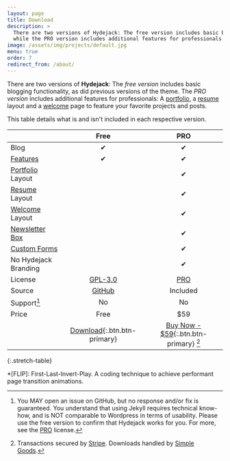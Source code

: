 ```yaml
---
layout: page
title: Download
description: >
  There are two versions of Hydejack: The free version includes basic blogging functionality,
  while the PRO version includes additional features for professionals.
image: /assets/img/projects/default.jpg
menu: true
order: 7
redirect_from: /about/
---
```


There are two versions of **Hydejack**: The *free version* includes basic blogging functionality,
as did previous versions of the theme.
The *PRO version* includes additional features for professionals:
A [portfolio], a [resume] layout and a [welcome] page to feature your favorite projects and posts.

This table details what is and isn't included in each respective version.

|                                     | Free                                   | PRO                                          |
|:------------------------------------|:--------------------------------------:|:--------------------------------------------:|
| Blog                                | &#x2714;                               | &#x2714;                                     |
| [Features][feat]                    | &#x2714;                               | &#x2714;                                     |
| [Portfolio] Layout                  |                                        | &#x2714;                                     |
| [Resume] Layout                     |                                        | &#x2714;                                     |
| [Welcome] Layout                    |                                        | &#x2714;                                     |
| [Newsletter Box][news]              |                                        | &#x2714;                                     |
| [Custom Forms][forms]               |                                        | &#x2714;                                     |
| No Hydejack Branding                |                                        | &#x2714;                                     |
| License                             | [GPL-3.0][license]                     | [PRO]                                        |
| Source                              | [GitHub][src]                          | Included                                     |
| Support[^1]                         | No                                     | No                                           |
| Price                               | Free                                   | $59                                          |
|                                     | [Download][kit]{:.btn.btn-primary}     | [Buy Now - $59][buy]{:.btn.btn-primary} [^2] |
{:.stretch-table}

[^1]: You MAY open an issue on GitHub, but no response and/or fix is guaranteed.
      You understand that using Jekyll requires technical know-how, and is NOT comparable to Wordpress in terms of usability.
      Please use the free version to confirm that Hydejack works for you.
      For more, see the [PRO] license.

[^2]: Transactions secured by [Stripe](https://stripe.com). Downloads handled by [Simple Goods](https://simplegoods.co/).  

[blog]: blog.md
[portfolio]: variations.md
[resume]: resume.md
[download]: download.md
[welcome]: index.md
[forms]: forms-by-example.md

[feat]: index.md#features
[news]: index.md#newsletter-subscription-box
[syntax]: index.md#syntax-highlighting
[latex]: index.md#latex-math-blocks

[license]: LICENSE.md
[pro]: licenses/PRO.md
[docs]: docs/7.5.0/index.md

[kit]: https://github.com/qwtel/hydejack-starter-kit/archive/v7.5.0.zip
[src]: https://github.com/qwtel/hydejack
[gem]: https://rubygems.org/gems/jekyll-theme-hydejack
[buy]: https://app.simplegoods.co/i/AQTTVBOE

*[FLIP]: First-Last-Invert-Play. A coding technique to achieve performant page transition animations.
